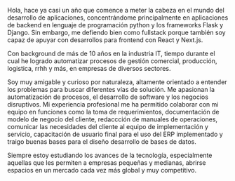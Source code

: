 Hola, hace ya casi un año que comence a meter la cabeza en el mundo del desarrollo de aplicaciones, concentrándome principalmente en aplicaciones de backend en lenguaje de programación python y los frameworks Flask y Django. Sin embargo, me defiendo bien como fullstack porque también soy capaz de apuyar con desarrollos para frontend con React y Next.js.

Con background de más de 10 años en la industria IT, tiempo durante el cual he logrado automatizar procesos de gestión comercial, producción, logistica, rrhh y más, en empresas de diversos sectores.

Soy muy amigable y curioso por naturaleza, altamente orientado a entender los problemas para buscar diferentes vías de solución. Me apasionan la automatización de procesos, el desarrollo de software y los negocios disruptivos. Mi experiencia profesional me ha permitido colaborar con mi equipo en funciones como la toma de requerimientos, documentación de modelo de negocio del cliente, redaccción de manuales de operaciones, comunicar las necesidades del cliente al equipo de implementación y servicio, capacitación de usuario final para el uso del ERP implementado y traigo buenas bases para el diseño desarrollo de bases de datos.

Siempre estoy estudiando los avances de la tecnología, especialmente aquellas que les permiten a empresas pequeñas y medianas, abrirse espacios en un mercado cada vez más global y muy competitivo.


<!---
rcaterino/rcaterino is a ✨ special ✨ repository because its `README.md` (this file) appears on your GitHub profile.
You can click the Preview link to take a look at your changes.
--->
